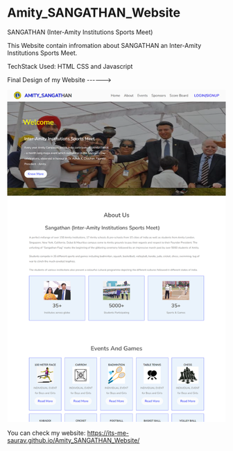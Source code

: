 # Amity_SANGATHAN_Website


SANGATHAN (Inter-Amity Institutions Sports Meet)

This Website contain infromation about SANGATHAN an Inter-Amity Institutions Sports Meet.

TechStack Used: HTML CSS and Javascript

Final Design of my Website ------>

![](images/rd.png)


You can check my website: https://its-me-saurav.github.io/Amity_SANGATHAN_Website/
